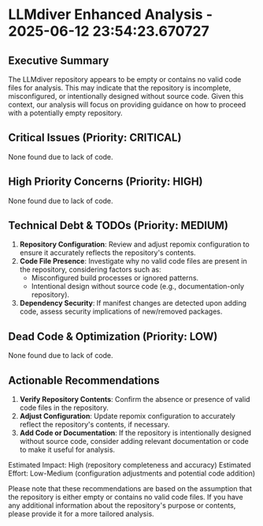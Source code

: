 # LLMdiver Enhanced Analysis - 2025-06-12 23:54:23.670727

## Executive Summary
The LLMdiver repository appears to be empty or contains no valid code files for analysis. This may indicate that the repository is incomplete, misconfigured, or intentionally designed without source code. Given this context, our analysis will focus on providing guidance on how to proceed with a potentially empty repository.

## Critical Issues (Priority: CRITICAL)
None found due to lack of code.

## High Priority Concerns (Priority: HIGH)
None found due to lack of code.

## Technical Debt & TODOs (Priority: MEDIUM)
1. **Repository Configuration**: Review and adjust repomix configuration to ensure it accurately reflects the repository's contents.
2. **Code File Presence**: Investigate why no valid code files are present in the repository, considering factors such as:
	* Misconfigured build processes or ignored patterns.
	* Intentional design without source code (e.g., documentation-only repository).
3. **Dependency Security**: If manifest changes are detected upon adding code, assess security implications of new/removed packages.

## Dead Code & Optimization (Priority: LOW)
None found due to lack of code.

## Actionable Recommendations
1. **Verify Repository Contents**: Confirm the absence or presence of valid code files in the repository.
2. **Adjust Configuration**: Update repomix configuration to accurately reflect the repository's contents, if necessary.
3. **Add Code or Documentation**: If the repository is intentionally designed without source code, consider adding relevant documentation or code to make it useful for analysis.

Estimated Impact: High (repository completeness and accuracy)
Estimated Effort: Low-Medium (configuration adjustments and potential code addition)

Please note that these recommendations are based on the assumption that the repository is either empty or contains no valid code files. If you have any additional information about the repository's purpose or contents, please provide it for a more tailored analysis.